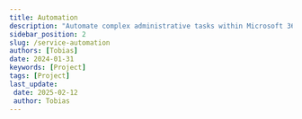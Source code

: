 ```yaml
---
title: Automation
description: "Automate complex administrative tasks within Microsoft 365, enhancing system management and operational efficiency."
sidebar_position: 2
slug: /service-automation
authors: [Tobias]
date: 2024-01-31
keywords: [Project]
tags: [Project]
last_update: 
 date: 2025-02-12
 author: Tobias
---
```



